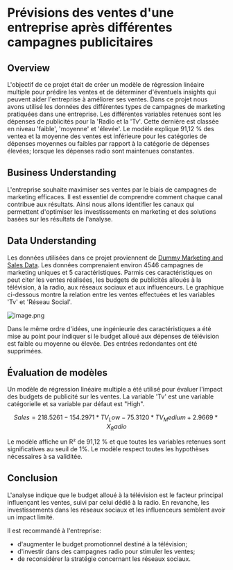 
# Prévisions des ventes d'une entreprise après différentes campagnes publicitaires

## Overview

L'objectif de ce projet était de créer un modèle de régression linéaire multiple pour prédire les ventes et de déterminer d'éventuels insights qui peuvent aider l'entreprise à améliorer ses ventes. Dans ce projet nous avons utilisé les données des différentes types de campagnes de marketing pratiquées dans une entreprise. Les différentes variables retenues sont les dépenses de publicités pour la 'Radio et la 'Tv'. Cette dernière est classée en niveau 'faible', 'moyenne' et 'élevée'. Le modèle explique 91,12 % des ventea et la moyenne des ventes est inférieure pour les catégories de dépenses moyennes ou faibles par rapport à la catégorie de dépenses élevées; lorsque les dépenses radio sont maintenues constantes.

## Business Understanding

L'entreprise souhaite maximiser ses ventes par le biais de campagnes de marketing efficaces. Il est essentiel de comprendre comment chaque canal contribue aux résultats. Ainsi nous allons identifier les canaux qui permettent d'optimiser les investissements en marketing et des solutions basées sur les résultats de l'analyse.

## Data Understanding

Les données utilisées dans ce projet proviennent de [Dummy Marketing and Sales Data](https://www.kaggle.com/datasets/harrimansaragih/dummy-advertising-and-sales-data). Les données comprenaient environ 4546 campagnes de marketing uniques et 5 caractéristiques. Parmis ces caractéristiques on peut citer les ventes réalisées, les budgets de publicités alloués à la télévision, à la radio, aux réseaux sociaux et aux influenceurs. Le graphique ci-dessous montre la relation entre les ventes effectuées et les variables 'Tv' et 'Réseau Social'.


![image.png](attachment:image.png)

Dans le même ordre d'idées, une ingénieurie des caractéristiques a été mise au point pour indiquer si le budget alloué aux dépenses de télévision est faible ou moyenne ou élevée. Des entrées redondantes ont été supprimées.

## Évaluation de modèles


Un modèle de régression linéaire multiple a été utilisé pour évaluer l'impact des budgets de publicité sur les ventes. La variable 'Tv' est une variable catégorielle et sa variable par défaut est "High". 

$$Sales = 218.5261 - 154.2971 * TV_Low - 75.3120 * TV_Medium + 2.9669 * X_Radio$$

Le modèle affiche un R² de 91,12 % et que toutes les variables retenues sont significatives au seuil de 1%. Le modèle respect toutes les hypothèses nécessaires à sa validitée.



## Conclusion
L'analyse indique que le budget alloué à la télévision est le facteur principal influençant les ventes, suivi par celui dédié à la radio. En revanche, les investissements dans les réseaux sociaux et les influenceurs semblent avoir un impact limité.

Il est recommandé à l'entreprise:

- d'augmenter le budget promotionnel destiné à la télévision;
- d'investir dans des campagnes radio pour stimuler les ventes; 
- de reconsidérer la stratégie concernant les réseaux sociaux.
